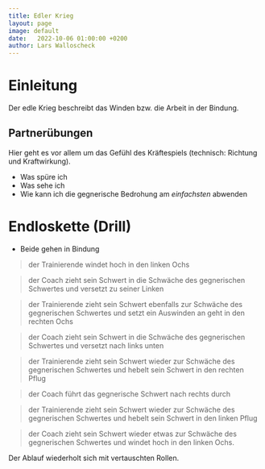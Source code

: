 ```yaml
---
title: Edler Krieg
layout: page
image: default
date:   2022-10-06 01:00:00 +0200
author: Lars Walloscheck
---
```


# Einleitung
Der edle Krieg beschreibt das Winden bzw. die Arbeit in der Bindung.

## Partnerübungen
Hier geht es vor allem um das Gefühl des Kräftespiels (technisch: Richtung und Kraftwirkung).
- Was spüre ich
- Was sehe ich
- Wie kann ich die gegnerische Bedrohung am _einfachsten_ abwenden

# Endloskette (Drill)
- Beide gehen in Bindung

> der Trainierende windet hoch in den linken Ochs

<blockquote class="rightalign">
<p>der Coach zieht sein Schwert in die Schwäche des gegnerischen Schwertes und versetzt zu seiner Linken</p>
</blockquote>

>der Trainierende zieht sein Schwert ebenfalls zur Schwäche des gegnerischen Schwertes und setzt ein Auswinden an geht in den rechten Ochs

<blockquote class="rightalign">
<p>der Coach zieht sein Schwert in die Schwäche des gegnerischen Schwertes und versetzt nach links unten</p>
</blockquote>

>der Trainierende zieht sein Schwert wieder zur Schwäche des gegnerischen Schwertes und hebelt sein Schwert in den rechten Pflug

<blockquote class="rightalign">
<p>der Coach führt das gegnerische Schwert nach rechts durch<p>
</blockquote>

>der Trainierende zieht sein Schwert wieder zur Schwäche des gegnerischen Schwertes und hebelt sein Schwert in den linken Pflug

<blockquote class="rightalign">
<p>der Coach zieht sein Schwert wieder etwas zur Schwäche des gegnerischen Schwertes und windet hoch in den linken Ochs.<p>
</blockquote>

Der Ablauf wiederholt sich mit vertauschten Rollen.



